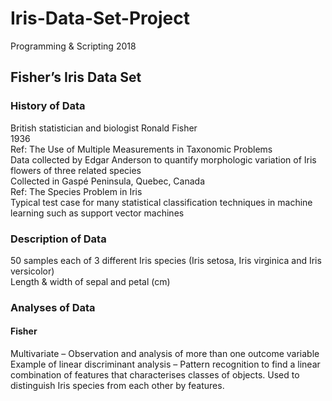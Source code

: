 # Iris-Data-Set-Project
Programming &amp; Scripting 2018

## Fisher’s Iris Data Set

### History of Data
British statistician and biologist Ronald Fisher\
1936\
Ref: The Use of Multiple Measurements in Taxonomic Problems\
Data collected by Edgar Anderson to quantify morphologic variation of Iris flowers of three related species\
Collected in Gaspé Peninsula, Quebec, Canada\
Ref: The Species Problem in Iris\
Typical test case for many statistical classification techniques in machine learning such as support vector machines

### Description of Data
50 samples each of 3 different Iris species (Iris setosa, Iris virginica and Iris versicolor)\
Length & width of sepal and petal (cm)

### Analyses of Data
#### Fisher
Multivariate – Observation and analysis of more than one outcome variable\
Example of linear discriminant analysis – Pattern recognition to find a linear combination of features that characterises classes of objects. Used to distinguish Iris species from each other by features.
